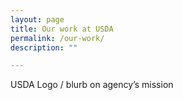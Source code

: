```yaml
---
layout: page
title: Our work at USDA
permalink: /our-work/
description: ""

---
```


<div class="deck">USDA Logo / blurb on agency’s mission</div>
